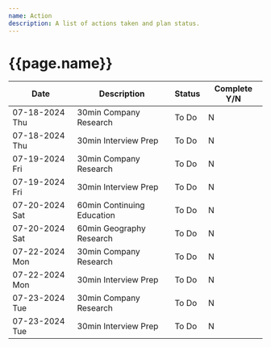 ```yaml
---
name: Action
description: A list of actions taken and plan status.
---
```

<h1>{{page.name}}</h1>

|Date|Description|Status|Complete Y/N|
|---|---|---|---|
|07-18-2024 Thu|30min Company Research|To Do|N|
|07-18-2024 Thu|30min Interview Prep|To Do|N|
|07-19-2024 Fri|30min Company Research|To Do|N|
|07-19-2024 Fri|30min Interview Prep|To Do|N|
|07-20-2024 Sat|60min Continuing Education|To Do|N|
|07-20-2024 Sat|60min Geography Research|To Do|N|
|07-22-2024 Mon|30min Company Research|To Do|N|
|07-22-2024 Mon|30min Interview Prep|To Do|N|
|07-23-2024 Tue|30min Company Research|To Do|N|
|07-23-2024 Tue|30min Interview Prep|To Do|N|
